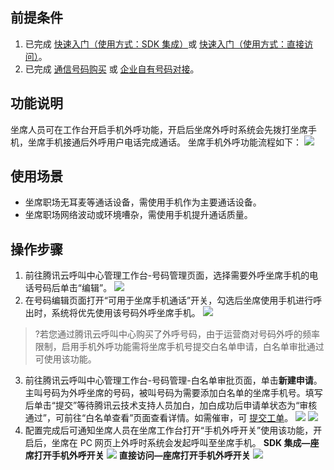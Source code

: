 ## 前提条件
1. 已完成 [快速入门（使用方式：SDK 集成）](https://cloud.tencent.com/document/product/679/73495)或 [快速入门（使用方式：直接访问）](https://cloud.tencent.com/document/product/679/73496)。
2. 已完成 [通信号码购买](https://cloud.tencent.com/document/product/679/63785) 或 [企业自有号码对接](https://cloud.tencent.com/document/product/679/67131)。

## 功能说明
坐席人员可在工作台开启手机外呼功能，开启后坐席外呼时系统会先拨打坐席手机，坐席手机接通后外呼用户电话完成通话。
坐席手机外呼功能流程如下：
![](https://qcloudimg.tencent-cloud.cn/raw/9e6312fd804ccecc6b6cf9e21615d1be.png)

## 使用场景
- 坐席职场无耳麦等通话设备，需使用手机作为主要通话设备。
- 坐席职场网络波动或环境嘈杂，需使用手机提升通话质量。

## 操作步骤
1. 前往腾讯云呼叫中心管理工作台-号码管理页面，选择需要外呼坐席手机的电话号码后单击“编辑”。
![](https://qcloudimg.tencent-cloud.cn/raw/daeb87fe723233ba728bb5a0eda36ab6.png)
2. 在号码编辑页面打开“可用于坐席手机通话”开关，勾选后坐席使用手机进行呼出时，系统将优先使用该号码外呼坐席手机。
![](https://qcloudimg.tencent-cloud.cn/raw/ce5f03d5aa7de81cb6bd4f8e1a548749.png)
>?若您通过腾讯云呼叫中心购买了外呼号码，由于运营商对号码外呼的频率限制，启用手机外呼功能需将坐席手机号提交白名单申请，白名单审批通过可使用该功能。
3. 前往腾讯云呼叫中心管理工作台-号码管理-白名单审批页面，单击**新建申请**。主叫号码为外呼坐席的号码，被叫号码为需要添加白名单的坐席手机号。填写后单击“提交”等待腾讯云技术支持人员加白，加白成功后申请单状态为“审核通过”，可前往“白名单查看”页面查看详情。如需催审，可 [提交工单](https://console.cloud.tencent.com/workorder/category)。
![](https://qcloudimg.tencent-cloud.cn/raw/be3e39cc5fa813ba307c4afeeefdbac3.png)
![](https://qcloudimg.tencent-cloud.cn/raw/61827acaf65b7620e9729eae56d66e1e.png)
4. 配置完成后可通知坐席人员在坐席工作台打开“手机外呼开关”使用该功能，开启后，坐席在 PC 网页上外呼时系统会发起呼叫至坐席手机。
**SDK 集成—座席打开手机外呼开关**
![](https://qcloudimg.tencent-cloud.cn/raw/634ce9fb7570de009366e760f54c85c3.png)
**直接访问—座席打开手机外呼开关**
![](https://qcloudimg.tencent-cloud.cn/raw/40588bdeff0a8fa3db3daab4dc4ad661.png)

